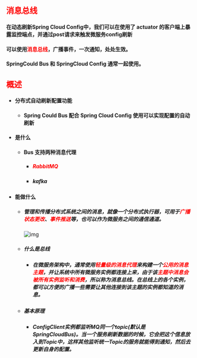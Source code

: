 ## <font color='red'>消息总线</font>



#### 在动态刷新Spring Cloud Config中，我们可以在使用了 actuator 的客户端上暴露监控端点，并通过post请求来触发微服务config刷新

#### 可以使用<font color='red'>消息总线</font>，广播事件，一次通知，处处生效。



#### SpringCould Bus 和 SpringCloud Config 通常一起使用。



### 

## <font color='red'>概述</font>



- #### 分布式自动刷新配置功能

  - #### Spring Could Bus 配合 Spring Cloud Config 使用可以实现配置的自动刷新

- #### 是什么

  - #### Bus 支持两种消息代理

    - ##### <font color='red'>RabbitMQ</font>

    - ##### kafka

- #### 能做什么

  - ##### 管理和传播分布式系统之间的消息，就像一个分布式执行器，可用于<font color='red'>广播状态更改</font>、<font color='red'>事件推送</font>等，也可以作为微服务之间的通信通道。

    ![img](https://img-blog.csdnimg.cn/img_convert/26c6ced30935219d4717814a446eb67a.png)

  - ##### 什么是总线

    - ##### 在微服务架构中，通常使用<font color='red'>轻量级的消息代理</font>来构建一个<font color='red'>公用的消息主题</font>，并让系统中所有微服务实例都连接上来，由于该<font color='red'>主题中消息会被所有实例监听和消费</font>，所以称为消息总线。在总线上的各个实例，都可以方便的广播一些需要让其他连接到该主题的实例都知道的消息。

  - ##### 基本原理

    - ##### ConfigClient实例都监听MQ同一个topic(默认是SpringCloudBus)。当一个服务刷新数据的时候，它会把这个信息放入到Topic中，这样其他监听统一Topic的服务就能得到通知，然后去更新自身的配置。
